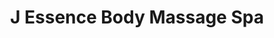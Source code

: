 ---
title: "J Essence Body Massage Spa"
url: /general-santos-city/j-essence-body-massage-spa/
shop: massage
---